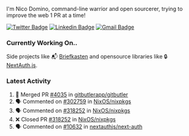 
I'm Nico Domino, command-line warrior and open sourcerer, trying to improve the web 1 PR at a time!

[![Twitter Badge](https://img.shields.io/badge/-@ndom91-1ca0f1?style=flat-square&labelColor=1ca0f1&logo=twitter&logoColor=white&link=https://twitter.com/ndom91)](https://twitter.com/ndom91) [![Linkedin Badge](https://img.shields.io/badge/-ndom91-blue?style=flat-square&logo=Linkedin&logoColor=white&link=https://www.linkedin.com/in/ndom91/)](https://www.linkedin.com/in/ndom91/) [![Gmail Badge](https://img.shields.io/badge/-yo@ndo.dev-c14438?style=flat-square&logo=mail.ru&logoColor=white&link=mailto:yo@ndo.dev)](mailto:yo@ndo.dev)

### Currently Working On..

Side projects like 📬 [Briefkasten](https://briefkastenhq.com) and opensource libraries like 🔒 [NextAuth.js](https://github.com/nextauthjs/next-auth).

<!--START_SECTION_PROFILE_VIEWS:readme-info-->
<!--END_SECTION_PROFILE_VIEWS:readme-info-->

<!--START_SECTION_DAILY_COMMIT:readme-info-->
<!--END_SECTION_DAILY_COMMIT:readme-info-->

<!--START_SECTION_WEEKLY_COMMIT:readme-info-->
<!--END_SECTION_WEEKLY_COMMIT:readme-info-->

### Latest Activity

<!--START_SECTION:activity-->
1. 🎉 Merged PR [#4035](https://github.com/gitbutlerapp/gitbutler/pull/4035) in [gitbutlerapp/gitbutler](https://github.com/gitbutlerapp/gitbutler)
2. 🗣 Commented on [#302759](https://github.com/NixOS/nixpkgs/pull/302759#issuecomment-2156041620) in [NixOS/nixpkgs](https://github.com/NixOS/nixpkgs)
3. 🗣 Commented on [#318252](https://github.com/NixOS/nixpkgs/pull/318252#issuecomment-2156039673) in [NixOS/nixpkgs](https://github.com/NixOS/nixpkgs)
4. ❌ Closed PR [#318252](https://github.com/NixOS/nixpkgs/pull/318252) in [NixOS/nixpkgs](https://github.com/NixOS/nixpkgs)
5. 🗣 Commented on [#10632](https://github.com/nextauthjs/next-auth/issues/10632#issuecomment-2156019162) in [nextauthjs/next-auth](https://github.com/nextauthjs/next-auth)
<!--END_SECTION:activity-->
